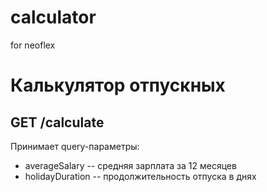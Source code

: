 # calculator
for neoflex
# Калькулятор отпускных

## GET /calculate

Принимает query-параметры:
- averageSalary -- средняя зарплата за 12 месяцев
- holidayDuration -- продолжительность отпуска в днях
